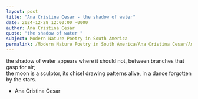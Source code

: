 ```yaml
---
layout: post
title: "Ana Cristina Cesar - the shadow of water"
date: 2024-12-28 12:00:00 -0000
author: Ana Cristina Cesar
quote: "the shadow of water "
subject: Modern Nature Poetry in South America
permalink: /Modern Nature Poetry in South America/Ana Cristina Cesar/Ana Cristina Cesar - the shadow of water
---
```


the shadow of water 
appears where it should not, 
between branches 
that gasp for air;  
the moon is a sculptor, 
its chisel drawing 
patterns alive, 
in a dance forgotten by the stars.

- Ana Cristina Cesar
